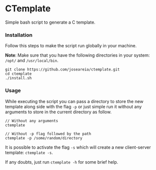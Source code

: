 # CTemplate

Simple bash script to generate a C template.

### Installation

Follow this steps to make the script run globally in your machine.

**Note**: Make sure that you have the following directories in your system: `/opt/` and `/usr/local/bin`.

```shell
git clone https://github.com/joseareia/ctemplate.git
cd ctemplate
./install.sh
```

### Usage

While executing the script you can pass a directory to store the new template along side with the flag `-p` or just simple run it without any arguments to store in the current directory as follow.


```shell
// Without any arguments
ctemplate

// Without -p flag followed by the path
ctemplate -p /some/random/directory
```

It is possible to activate the flag `-s` which will create a new client-server template: `ctemplate -s`.

If any doubts, just run `ctemplate -h` for some brief help.
